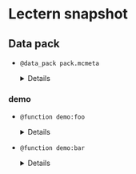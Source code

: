 # Lectern snapshot

## Data pack

- `@data_pack pack.mcmeta`

  <details>

  ```json
  {
    "pack": {
      "pack_format": 8,
      "description": ""
    }
  }
  ```

  </details>

### demo

- `@function demo:foo`

  <details>

  ```mcfunction
  say overwrite
  ```

  </details>

- `@function demo:bar`

  <details>

  ```mcfunction
  say bar
  ```

  </details>
